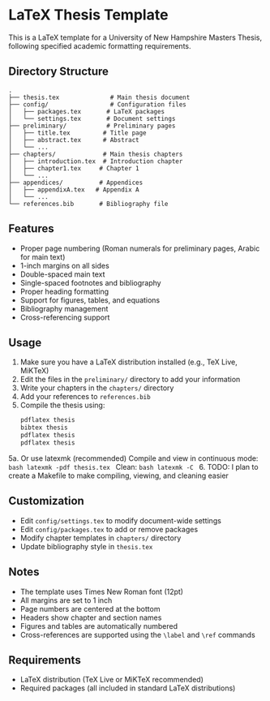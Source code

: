 # LaTeX Thesis Template

This is a LaTeX template for a University of New Hampshire Masters Thesis, following specified academic formatting requirements.

## Directory Structure

```
.
├── thesis.tex              # Main thesis document
├── config/                 # Configuration files
│   ├── packages.tex       # LaTeX packages
│   └── settings.tex       # Document settings
├── preliminary/           # Preliminary pages
│   ├── title.tex         # Title page
│   ├── abstract.tex      # Abstract
│   └── ...
├── chapters/             # Main thesis chapters
│   ├── introduction.tex  # Introduction chapter
│   ├── chapter1.tex     # Chapter 1
│   └── ...
├── appendices/          # Appendices
│   ├── appendixA.tex   # Appendix A
│   └── ...
└── references.bib       # Bibliography file
```

## Features

- Proper page numbering (Roman numerals for preliminary pages, Arabic for main text)
- 1-inch margins on all sides
- Double-spaced main text
- Single-spaced footnotes and bibliography
- Proper heading formatting
- Support for figures, tables, and equations
- Bibliography management
- Cross-referencing support

## Usage

1. Make sure you have a LaTeX distribution installed (e.g., TeX Live, MiKTeX)
2. Edit the files in the `preliminary/` directory to add your information
3. Write your chapters in the `chapters/` directory
4. Add your references to `references.bib`
5. Compile the thesis using:
   ```bash
   pdflatex thesis
   bibtex thesis
   pdflatex thesis
   pdflatex thesis
   ```
5a. Or use latexmk (recommended)
Compile and view in continuous mode:
    ```bash
    latexmk -pdf thesis.tex
    ```
Clean:
    ```bash
    latexmk -C
    ```
6. TODO: I plan to create a Makefile to make compiling, viewing, and cleaning easier

## Customization

- Edit `config/settings.tex` to modify document-wide settings
- Edit `config/packages.tex` to add or remove packages
- Modify chapter templates in `chapters/` directory
- Update bibliography style in `thesis.tex`

## Notes

- The template uses Times New Roman font (12pt)
- All margins are set to 1 inch
- Page numbers are centered at the bottom
- Headers show chapter and section names
- Figures and tables are automatically numbered
- Cross-references are supported using the `\label` and `\ref` commands

## Requirements

- LaTeX distribution (TeX Live or MiKTeX recommended)
- Required packages (all included in standard LaTeX distributions)
